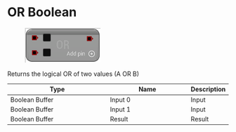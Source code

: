 # OR Boolean

<div align="left" data-full-width="false">

<figure><img src="OR_Boolean.png" alt=""><figcaption></figcaption></figure>

</div>

Returns the logical OR of two values (A OR B)

<table>
<thead><tr><th width="250">Type</th><th width="200">Name</th><th>Description</th></tr></thead>
<tbody>
<tr><td>Boolean Buffer</td><td>Input 0</td><td>Input</td></tr>
<tr><td>Boolean Buffer</td><td>Input 1</td><td>Input</td></tr>
<tr><td>Boolean Buffer</td><td>Result</td><td>Result</td></tr>
</tbody>
</table>